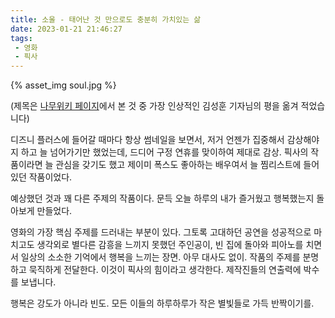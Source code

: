 ```yaml
---
title: 소울 - 태어난 것 만으로도 충분히 가치있는 삶
date: 2023-01-21 21:46:27
tags: 
 - 영화
 - 픽사
---
```


{% asset_img soul.jpg %}

(제목은 [나무위키 페이지](https://namu.wiki/w/소울(애니메이션))에서 본 것 중 가장 인상적인 김성훈 기자님의 평을 옮겨 적었습니다)

<!--more-->

디즈니 플러스에 들어갈 때마다 항상 썸네일을 보면서, 저거 언젠가 집중해서 감상해야지 하고 늘 넘어가기만 했었는데, 드디어 구정 연휴를 맞이하여 제대로 감상. 픽사의 작품이라면 늘 관심을 갖기도 했고 제이미 폭스도 좋아하는 배우여서 늘 찜리스트에 들어있던 작품이었다. 

예상했던 것과 꽤 다른 주제의 작품이다. 문득 오늘 하루의 내가 즐거웠고 행복했는지 돌아보게 만들었다.

영화의 가장 핵심 주제를 드러내는 부분이 있다. 그토록 고대하던 공연을 성공적으로 마치고도 생각외로 별다른 감흥을 느끼지 못했던 주인공이, 빈 집에 돌아와 피아노를 치면서 일상의 소소한 기억에서 행복을 느끼는 장면. 아무 대사도 없이. 작품의 주제를 분명하고 묵직하게 전달한다. 이것이 픽사의 힘이라고 생각한다. 제작진들의 연출력에 박수를 보냅니다.

행복은 강도가 아니라 빈도. 
모든 이들의 하루하루가 작은 별빛들로 가득 반짝이기를.